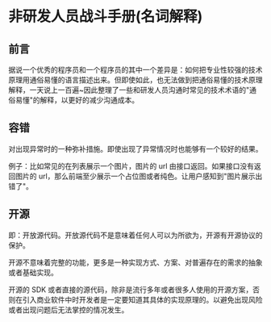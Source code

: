 # 非研发人员战斗手册(名词解释)

## 前言

据说一个优秀的程序员和一个程序员的其中一个差异是：如何把专业性较强的技术原理用通俗易懂的语言描述出来。但即使如此，也无法做到把通俗易懂的技术原理解释，一天说上一百遍~因此整理了一些和研发人员沟通时常见的技术术语的"通俗易懂"的解释，以更好的减少沟通成本。



## 容错

对出现异常时的一种弥补措施。即使出现了异常情况时也能够有一个较好的结果。

例子：比如常见的在列表展示一个图片，图片的 url 由接口返回。如果接口没有返回图片的 url，那么前端至少展示一个占位图或者纯色。让用户感知到"图片展示出错了"。



## 开源

即：开放源代码。开放源代码不是意味着任何人可以为所欲为，开源有开源协议的保护。

开源不意味着完整的功能，更多是一种实现方式、方案、对普遍存在的需求的抽象或者基础实现。

开源的 SDK 或者直接的源代码，除非是流行多年或者很多人使用的开源方案，否则在引入商业软件中时开发者是一定要知道其具体的实现原理的。以避免出现风险或者出现问题后无法掌控的情况发生。



